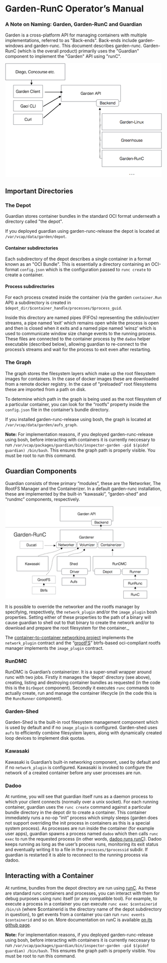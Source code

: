 # Garden-RunC Operator’s Manual

### A Note on Naming: Garden, Garden-RunC and Guardian

Garden is a cross-platform API for managing containers with multiple implementations, referred to as "Back-ends". Back-ends include garden-windows and garden-runc. This document describes garden-runc. Garden-RunC (which is the overall product) primarily uses the "Guardian" component to implement the "Garden" API using "runC".

![](highlevel.png)

## Important Directories

### The Depot

Guardian stores container bundles in the standard OCI format underneath a directory called "the depot". 

If you deployed guardian using garden-runc-release the depot is located at `/var/vcap/data/garden/depot`. 

#### Container subdirectories

Each subdirectory of the depot describes a single container in a format known as an "OCI Bundle". This is essentially a directory containing an OCI-format `config.json` which is the configuration passed to `runc create` to create a container. 

#### Process subdirectories

For each process created inside the container (via the garden `container.Run` API) a subdirectory is created in `$depot_dir/$container_handle/processes/$process_guid`.

Inside this directory are named pipes (FIFOs) representing the stdin/out/err streams, a pipe named ‘exit’ which remains open while the process is open and then is closed when it exits and a named pipe named ‘winsz’ which is used to communicate window size change events to the running process. These files are connected to the container process by the `dadoo` helper executable (described below), allowing guardian to re-connect to the process’s streams and wait for the process to exit even after restarting.

### The Graph

The graph stores the filesystem layers which make up the root filesystem images for containers. In the case of docker images these are downloaded from a remote docker registry. In the case of "preloaded" root filesystems these are imported from a path on disk. 

To determine which path in the graph is being used as the root filesystem of a particular container, you can look for the “rootfs” property inside the `config.json` file in the container’s bundle directory.

If you installed garden-runc-release using bosh, the graph is located at `/var/vcap/data/garden/aufs_graph`. 

**Note:** For implementation reasons, if you deployed garden-runc-release using bosh, before interacting with containers it is currently neccesary to run `/var/vcap/packages/guardian/bin/inspector-garden -pid $(pidof guardian) /bin/bash`. This ensures the graph path is properly visible. You must be root to run this command.

## Guardian Components

Guardian consists of three primary “modules”, these are the Networker, The RootFS Manager and the Containerizer. In a default garden-runc installation, these are implemented by the built-in “kawasaki”, “garden-shed” and “rundmc” components, respectively.

![](components.png)

It is possible to override the networker and the rootfs manager by specifying, respectively, the `network_plugin` and/or the `image_plugin` bosh properties. Setting either of these properties to the path of a binary will cause guardian to shell out to that binary to create the network and/or to download and prepare the root filesystem for the container._

The [container-to-container networking project](https://github.com/cloudfoundry-incubator/netman-release) implements the `network_plugin` contract and the “[grootFS](https://github.com/cloudfoundry/grootfs-release)” btrfs-based oci-compliant rootfs manager implements the `image_plugin` contract.

### RunDMC

RunDMC is Guardian’s containerizer. It is a super-small wrapper around runc with two jobs. Firstly it manages the ‘depot’ directory (see above), creating, listing and destroying container bundles as requested (in the code this is the `DirDepot` component). Secondly it executes `runc` commands to actually create, run and manage the container lifecycle (in the code this is the `RuncRunner` component).

### Garden-Shed

Garden-Shed is the built-in root filesystem management component which is used by default and if no `image_plugin` is configured. Garden-shed uses `aufs` to efficiently combine filesystem layers, along with dynamically created loop devices to implement disk quotas. 

### Kawasaki

Kawasaki is Guardian’s built-in networking component, used by default and if no `network_plugin` is configured. Kawasaki is invoked to configure the network of a created container before any user processes are run. 

### Dadoo

At runtime, you will see that guardian itself runs as a daemon process to which your client connects (normally over a unix socket). For each running container, guardian uses the `runc create` command against a particular bundle directory in the depot dir to create a container. This container immediately runs a no-op “init” process which simply sleeps (garden does not support overriding the init process in containers as this is a special system process). As processes are run inside the container (for example user apps), guardian spawns a process named `dadoo` which then calls `runc exec` to run the requested process (in other words, [dadoo runs runC](https://www.youtube.com/watch?v=dqgtsai2aKY)). Dadoo keeps running as long as the user’s process runs, monitoring its exit status and eventually writing it to a file in the `processes/$processid` subdir. If guardian is restarted it is able to reconnect to the running process via dadoo.

## Interacting with a Container

At runtime, bundles from the depot directory are run using [runC](http://github.com/opencontainers/runc). As these are standard runc containers and processes, you can interact with them for debug purposes using runc itself (or any compatible tool). For example, to execute a process in a container you can execute `runc exec $containerid /bin/sh` (where $containerid is the directory name of the depot subdirectory in question), to get events from a container you can run `runc events $containerid` and so on. More documentation on runC is available [on its github page](http://github.com/opencontainers/runc).

**Note:** For implementation reasons, if you deployed garden-runc-release using bosh, before interacting with containers it is currently neccesary to run `/var/vcap/packages/guardian/bin/inspector-garden -pid $(pidof guardian) /bin/bash`. This ensures the graph path is properly visible. You must be root to run this command.
